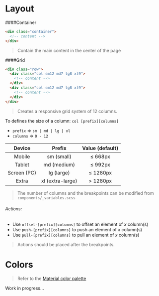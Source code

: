 Layout
======
####Container
```html
<div class="container">
  <!-- content -->
</div>
```
> Contain the main content in the center of the page
    

####Grid
```html
<div class="row">
  <div class="col sm12 md7 lg8 xl9">
    <!-- content -->
  </div>
  <div class="col sm12 md7 lg8 xl9">
    <!-- content -->
  </div>
</div>
```
> Creates a responsive grid system of 12 columns.
        
To defines the size of a column: ``col [prefix][columns]``
- ``prefix`` => ``sm | md | lg | xl`` 
- ``columns`` => ``0 - 12``

| Device      | Prefix           | Value (default) | 
| :---------: | :--------------: | :-------------: | 
| Mobile      | sm (small)       | &#8804; 668px   | 
| Tablet      | md (medium)      | &#8804; 992px   | 
| Screen (PC) | lg (large)       | &#8804; 1280px  | 
| Extra       | xl (extra-large) | \> 1280px       | 

> The number of columns and the breakpoints can be modified from ``components/_variables.scss``

###### Actions:
 - Use ``offset-[prefix][columns]`` to offset an element of *x* column(s)
 - Use ``push-[prefix][columns]`` to push an element of *x* column(s)
 - Use ``pull-[prefix][columns]`` to pull an element of *x* column(s)
> Actions should be placed after the breakpoints.

Colors
======
> Refer to the [Material color palette][1]


Work in progress...

[1]: https://material.io/guidelines/style/color.html#color-color-palette